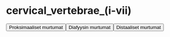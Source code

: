 # cervical_vertebrae_(i-vii)

<button id="cervical_vertebrae_(i-vii)_proksimaalinen">Proksimaaliset murtumat</button><button id="cervical_vertebrae_(i-vii)_diafyysi">Diafyysin murtumat</button><button id="cervical_vertebrae_(i-vii)_distaalinen">Distaaliset murtumat</button>

